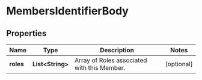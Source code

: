 # MembersIdentifierBody

## Properties
Name | Type | Description | Notes
------------ | ------------- | ------------- | -------------
**roles** | **List&lt;String&gt;** | Array of Roles associated with this Member. |  [optional]
